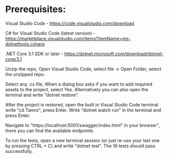 # Prerequisites:
Visual Studio Code - https://code.visualstudio.com/download

C# for Visual Studio Code (latest version) - https://marketplace.visualstudio.com/items?itemName=ms-dotnettools.csharp

.NET Core 3.1 SDK or later - https://dotnet.microsoft.com/download/dotnet-core/3.1

Unzip the repo, Open Visual Studio Code, select file -> Open Folder, select the unzipped repo.

Select any .cs file, When a dialog box asks if you want to add required assets to the project, select Yes. Alternatively you can also open the terminal and write "dotnet restore".

After the project is restored, open the built in Visual Studio Code terminal write "cd Tamro", press Enter.
Write "dotnet watch run" in the terminal and press Enter.

Navigate to "https://localhost:5001/swagger/index.html" in your browser", there you can find the available endpoints.

To run the tests, open a new terminal session (or just re-use your last one by pressing CTRL + C) and write "dotnet test". The 16 tests should pass successfully.
